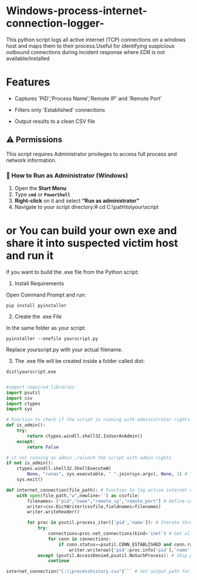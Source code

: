 # Windows-process-internet-connection-logger-
This python script logs all active internet (TCP) connections on a windows host and maps them to their process.Useful for identifying suspicious outbound connections during incident response where EDR is not available/installed 

# Features 
- Captures 'PID','Process Name','Remote IP' and 'Remote Port'
  
- Filters only 'Established' connections

- Output results to a clean CSV file

## ⚠️ Permissions

This script requires Administrator privileges to access full process and network information.

### 🪪 How to Run as Administrator (Windows)

1. Open the **Start Menu**
2. Type **`cmd`** or **`PowerShell`**
3. **Right-click** on it and select **“Run as administrator”**
4. Navigate to your script directory:# cd C:\path\to\your\script
# or You can build your own exe and share it into suspected victim host and run it 

If you want to build the .exe file from the Python script:

1. Install Requirements

Open Command Prompt and run:

```pip install pyinstaller```

2. Create the .exe File

In the same folder as your script:

```pyinstaller --onefile yourscript.py```

Replace yourscript.py with your actual filename.

3. The .exe file will be created inside a folder called dist:

```dist\yourscript.exe```



```python script

#import required libraries
import psutil
import csv
import ctypes
import sys

# Function to check if the script is running with administrator rights
def is_admin():
    try:
        return ctypes.windll.shell32.IsUserAnAdmin()
    except:
        return False

# if not running as admin ,relunch the script with admin rights 
if not is_admin():
    ctypes.windll.shell32.ShellExecuteW(
        None, "runas", sys.executable, " ".join(sys.argv), None, 1) # "runas" triggeres the Windows UAC prompt
    sys.exit()

def internet_connection(file_path): # Function to log active internet connections to a CSV file
    with open(file_path,"w",newline='') as csvfile:
        filenames= ["pid","name","remote_ip","remote_port"] # define column header
        writer=csv.DictWriter(csvfile,fieldnames=filenames)
        writer.writeheader()

        for proc in psutil.process_iter(['pid','name']): # Iterate through all processes 
            try:
                connections=proc.net_connections(kind='inet') # Get all internet connections for the process
                for conn in connections:
                    if conn.status==psutil.CONN_ESTABLISHED and conn.raddr: # Only log established connections with a remote address
                        writer.writerow({'pid':proc.info['pid'],'name':proc.info['name'],"remote_ip":conn.raddr.ip,"remote_port":conn.raddr.port})
            except (psutil.AccessDenied,psutil.NoSuchProcess): # Skip process that no longer exist or can't be accessed 
                continue

internet_connection("C:\\processhistory.csv")``` # Set output path for the CSV file



